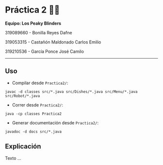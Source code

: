 # **Práctica 2** 🤖🍔

**Equipo: Los Peaky Blinders**
  
319089660 - Bonilla Reyes Dafne 

319053315 - Castañón Maldonado Carlos Emilio

319210536 - García Ponce José Camilo 

---

## **Uso**

- Compilar desde `Practica2/`:
  
```
javac -d classes src/*.java src/Dishes/*.java src/Menu/*.java src/Robot/*.java 
```
- Correr desde `Practica2/`:
```
java -cp classes Practica2
```
- Generar documentación desde `Practica2/`:
```
javadoc -d docs src/*.java
```

## **Explicación**

<div align="justify">
Texto ...
</div>
